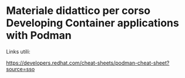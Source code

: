 # Materiale didattico per corso Developing Container applications with Podman

Links utili:

https://developers.redhat.com/cheat-sheets/podman-cheat-sheet?source=sso
